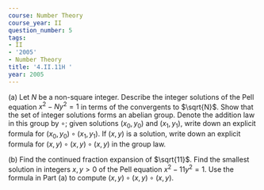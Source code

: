 ```yaml
---
course: Number Theory
course_year: II
question_number: 5
tags:
- II
- '2005'
- Number Theory
title: '4.II.11H '
year: 2005
---
```



(a) Let $N$ be a non-square integer. Describe the integer solutions of the Pell equation $x^{2}-N y^{2}=1$ in terms of the convergents to $\sqrt{N}$. Show that the set of integer solutions forms an abelian group. Denote the addition law in this group by $\circ$; given solutions $\left(x_{0}, y_{0}\right)$ and $\left(x_{1}, y_{1}\right)$, write down an explicit formula for $\left(x_{0}, y_{0}\right) \circ\left(x_{1}, y_{1}\right)$. If $(x, y)$ is a solution, write down an explicit formula for $(x, y) \circ(x, y) \circ(x, y)$ in the group law.

(b) Find the continued fraction expansion of $\sqrt{11}$. Find the smallest solution in integers $x, y>0$ of the Pell equation $x^{2}-11 y^{2}=1$. Use the formula in Part (a) to compute $(x, y) \circ(x, y) \circ(x, y)$.